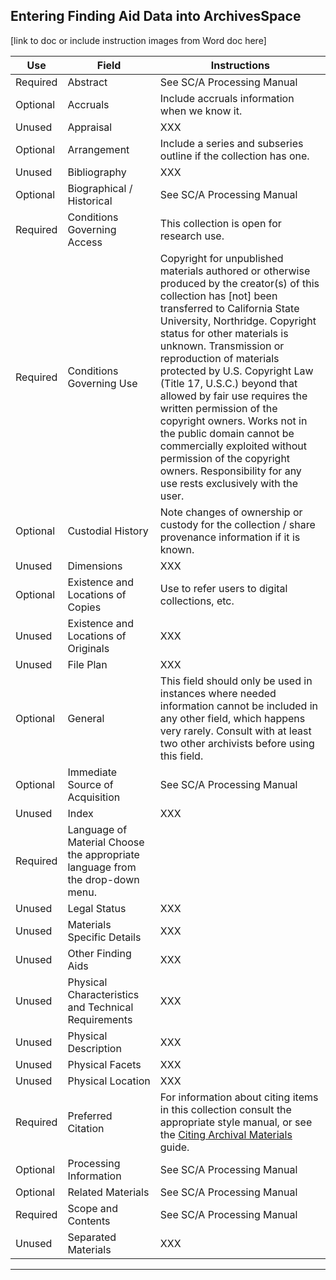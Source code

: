 ## Entering Finding Aid Data into ArchivesSpace

[link to doc or include instruction images from Word doc here]

| Use | Field | Instructions |
| ----------- | ----------- | ----------- |
| Required | Abstract | See SC/A Processing Manual | 
| Optional | Accruals | Include accruals information when we know it. | 
| Unused | Appraisal | XXX | 
| Optional | Arrangement | Include a series and subseries outline if the collection has one. | 
| Unused | Bibliography | XXX | 
| Optional | Biographical / Historical | See SC/A Processing Manual | 
| Required | Conditions Governing Access | This collection is open for research use. | 
| Required | Conditions Governing Use | Copyright for unpublished materials authored or otherwise produced by the creator(s) of this collection has [not] been transferred to California State University, Northridge. Copyright status for other materials is unknown. Transmission or reproduction of materials protected by U.S. Copyright Law (Title 17, U.S.C.) beyond that allowed by fair use requires the written permission of the copyright owners. Works not in the public domain cannot be commercially exploited without permission of the copyright owners. Responsibility for any use rests exclusively with the user. | 
| Optional | Custodial History | Note changes of ownership or custody for the collection / share provenance information if it is known. | 
| Unused | Dimensions | XXX | 
| Optional | Existence and Locations of Copies | Use to refer users to digital collections, etc. 
| Unused | Existence and Locations of Originals | XXX | 
| Unused | File Plan | XXX | 
| Optional | General | This field should only be used in instances where needed information cannot be included in any other field, which happens very rarely. Consult with at least two other archivists before using this field.  | 
| Optional | Immediate Source of Acquisition | See SC/A Processing Manual | 
| Unused | Index | XXX | 
| Required | Language of Material	Choose the appropriate language from the drop-down menu.
| Unused | Legal Status | XXX | 
| Unused  | Materials Specific Details | XXX | 
| Unused | Other Finding Aids | XXX | 
| Unused | Physical Characteristics and Technical Requirements | XXX | 
| Unused | Physical Description | XXX | 
| Unused | Physical Facets | XXX | 
| Unused | Physical Location | XXX | 
| Required | Preferred Citation | For information about citing items in this collection consult the appropriate style manual, or see the [Citing Archival Materials](http://libguides.csun.edu/citing-archives/index) guide. | 
| Optional | Processing Information | See SC/A Processing Manual | 
| Optional | Related Materials | See SC/A Processing Manual | 
| Required | Scope and Contents | See SC/A Processing Manual | 
| Unused | Separated Materials | XXX | 

***

